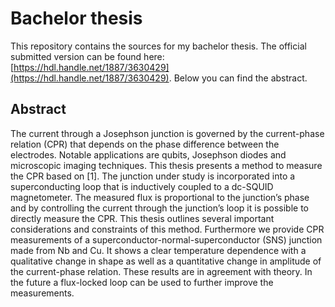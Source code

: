 # Bachelor thesis
This repository contains the sources for my bachelor thesis. The official submitted version can be found here: [https://hdl.handle.net/1887/3630429](https://hdl.handle.net/1887/3630429). Below you can find the abstract.

## Abstract
The current through a Josephson junction is governed by the current-phase relation (CPR) that depends on the phase difference between the electrodes. Notable applications are qubits, Josephson diodes and microscopic imaging techniques. This thesis presents a method to measure the CPR based on [1]. The junction under study is incorporated into a superconducting loop that is inductively coupled to a dc-SQUID magnetometer. The measured flux is proportional to the junction’s phase and by controlling the current through the junction’s loop it is possible to directly measure the CPR. This thesis outlines several important considerations and constraints of this method. Furthermore we provide CPR measurements of a superconductor-normal-superconductor (SNS) junction made from Nb and Cu. It shows a clear temperature dependence with a qualitative change in shape as well as a quantitative change in amplitude of the current-phase relation. These results are in agreement with theory. In the future a flux-locked loop can be used to further improve the measurements.
